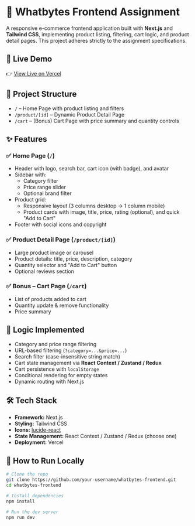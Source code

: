 # 🛒 Whatbytes Frontend Assignment

A responsive e-commerce frontend application built with **Next.js** and **Tailwind CSS**, implementing product listing, filtering, cart logic, and product detail pages. This project adheres strictly to the assignment specifications.

## 🚀 Live Demo

👉 [View Live on Vercel](https://your-vercel-deployment-url.vercel.app)

## 📁 Project Structure

- `/` – Home Page with product listing and filters
- `/product/[id]` – Dynamic Product Detail Page
- `/cart` – (Bonus) Cart Page with price summary and quantity controls

## ✨ Features

### ✅ Home Page (`/`)
- Header with logo, search bar, cart icon (with badge), and avatar
- Sidebar with:
  - Category filter
  - Price range slider
  - Optional brand filter
- Product grid:
  - Responsive layout (3 columns desktop → 1 column mobile)
  - Product cards with image, title, price, rating (optional), and quick "Add to Cart"
- Footer with social icons and copyright

### ✅ Product Detail Page (`/product/[id]`)
- Large product image or carousel
- Product details: title, price, description, category
- Quantity selector and "Add to Cart" button
- Optional reviews section

### ✅ Bonus – Cart Page (`/cart`)
- List of products added to cart
- Quantity update & remove functionality
- Price summary

## 🧠 Logic Implemented

- Category and price range filtering
- URL-based filtering (`?category=...&price=...`)
- Search filter (case-insensitive string match)
- Cart state management via **React Context / Zustand / Redux**
- Cart persistence with `localStorage`
- Conditional rendering for empty states
- Dynamic routing with Next.js

## 🛠️ Tech Stack

- **Framework:** Next.js
- **Styling:** Tailwind CSS
- **Icons:** [lucide-react](https://lucide.dev/)
- **State Management:** React Context / Zustand / Redux (choose one)
- **Deployment:** Vercel

## 🧪 How to Run Locally

```bash
# Clone the repo
git clone https://github.com/your-username/whatbytes-frontend.git
cd whatbytes-frontend

# Install dependencies
npm install

# Run the dev server
npm run dev
